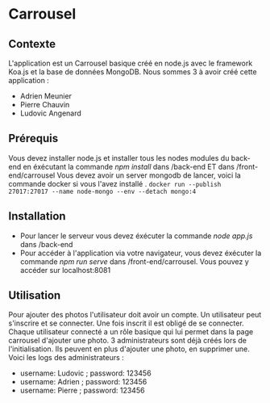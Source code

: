 # Carrousel

## Contexte
L'application est un Carrousel basique créé en node.js avec le framework Koa.js et la base de données MongoDB.
Nous sommes 3 à avoir créé cette application :
* Adrien Meunier
* Pierre Chauvin
* Ludovic Angenard
## Prérequis
Vous devez installer node.js et installer tous les nodes modules du back-end en éxécutant la commande *npm install* dans /back-end ET dans /front-end/carrousel
Vous devez avoir un server mongodb de lancer, voici la commande docker si vous l'avez installé .
``
docker run --publish 27017:27017 --name node-mongo --env --detach mongo:4
``
## Installation
* Pour lancer le serveur vous devez éxécuter la commande *node app.js* dans /back-end
* Pour accéder à l'application via votre navigateur, vous devez éxécuter la commande *npm run serve* dans /front-end/carrousel. Vous pouvez y accéder sur localhost:8081

## Utilisation
Pour ajouter des photos l'utilisateur doit avoir un compte.
Un utilisateur peut s'inscrire et se connecter. Une fois inscrit il est obligé de se connecter.
Chaque utilisateur connecté a un rôle basique qui lui permet dans la page carrousel d'ajouter une photo.
3 administrateurs sont déjà créés lors de l'initialisation. Ils peuvent en plus d'ajouter une photo, en supprimer une.
Voici les logs des administrateurs :
* username: Ludovic ; password: 123456
* username: Adrien ; password: 123456
* username: Pierre ; password: 123456